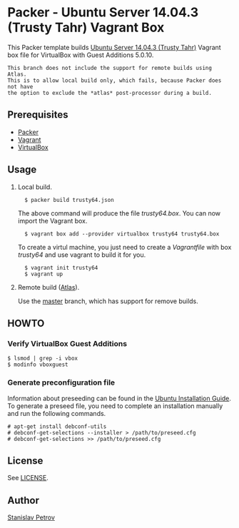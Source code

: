 # Packer - Ubuntu Server 14.04.3 (Trusty Tahr) Vagrant Box


This Packer template builds [Ubuntu Server 14.04.3 (Trusty Tahr)](https://wiki.ubuntu.com/TrustyTahr/ReleaseNotes) Vagrant box file for VirtualBox with Guest Additions 5.0.10.

    This branch does not include the support for remote builds using Atlas.
    This is to allow local build only, which fails, because Packer does not have
    the option to exclude the *atlas* post-processor during a build.

## Prerequisites

 * [Packer](http://www.packer.io/)
 * [Vagrant](http://vagrantup.com/)
 * [VirtualBox](https://www.virtualbox.org/)

## Usage

1. Local build.

         $ packer build trusty64.json

   The above command will produce the file *trusty64.box*. You can now import the Vagrant box.

         $ vagrant box add --provider virtualbox trusty64 trusty64.box

   To create a virtul machine, you just need to create a *Vagrantfile* with box *trusty64* and use vagrant to build it for you.

         $ vagrant init trusty64
         $ vagrant up


2. Remote build ([Atlas](https://atlas.hashicorp.com/)).

   Use the [master](https://github.com/sepetrov/trusty64/tree/master) branch, which has support for remove builds.


## HOWTO

### Verify VirtualBox Guest Additions

    $ lsmod | grep -i vbox
    $ modinfo vboxguest

### Generate preconfiguration file

Information about preseeding can be found in the [Ubuntu Installation Guide](https://help.ubuntu.com/lts/installation-guide/armhf/apb.html). To generate a preseed file, you need to complete an installation manually and run the following commands.

    # apt-get install debconf-utils
    # debconf-get-selections --installer > /path/to/preseed.cfg
    # debconf-get-selections >> /path/to/preseed.cfg

## License

See [LICENSE](LICENSE).

## Author

[Stanislav Petrov](https://github.com/sepetrov)
